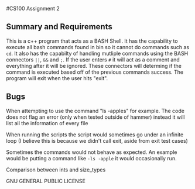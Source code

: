 #CS100 Assignment 2

## Summary and Requirements
This is a c++ program that acts as a BASH Shell. It has the capability to execute all bash commands
found in bin so it cannot do commands such as ```cd```. It also has the capabilty of handling mutliple commands using 
the BASH connectors ```||```, ```&&``` and ```;```. If the user enters `#` it will act as a comment and everything after it will be ignored. These connectors will determing if the command is executed based off
of the previous commands success. The program will exit when the user hits "exit". 



## Bugs
When attempting to use the command "ls -apples" for example. The code does not flag an error (only when tested outside of hammer)
instead it will list all the information of every file

When running the scripts the script would sometimes go under an infinite loop (I believe this is because we didn't call exit, aside from exit test cases)

Sometimes the commands would not behave as expected. An example would be putting a command like `-ls -apple` it would occasionally run. 

Comparison between ints and size_types

GNU GENERAL PUBLIC LICENSE
